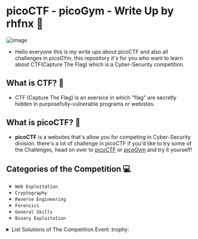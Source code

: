 # picoCTF - picoGym - Write Up by rhfnx :triangular_flag_on_post:
![image](https://user-images.githubusercontent.com/108726715/198802937-007bd19e-110c-4fda-a5b5-d1ef9ed04dbb.png)

- Hello everyone this is my write ups about picoCTF and also all challenges in picoGYm, this repository it's for you who want to learn about CTF(Capture The Flag) which is a Cyber-Security competition.

## What is CTF? :triangular_flag_on_post:
- CTF (Capture The Flag) is an exersice in which "flag" are secretly hidden in purposefully-vulnerable programs or webistes.

## What is picoCTF? :triangular_flag_on_post:
- **picoCTF** is a websites that's allow you for competing in Cyber-Security division. there's a lot of challenge in picoCTF if you'd like to try some of the Challenges, head on over to [picoCTF](https://picoctf.org) or [picoGym](https://play.picoctf.org/practice) and try it yourself!

## Categories of the Competition :computer:
- ```Web Exploitation```
- ```Cryptography```
- ```Reverse Engineering```
- ```Forensics```
- ```General Skills```
- ```Binary Exploitation```

<details>

<summary>List Solutions of The Competition Event :trophy:</summary>

|Event|Solutions|Progress|
|-----|---------|--------|
|picoCTF 2022|[Click here]()|:large_blue_circle:|
|Beginner picoMini 2022|[Click here]()|:white_circle:|
|picoMini by redpwn|[Click here]()|:red_circle:|
|picoCTF 2021|[Click here]()|:large_blue_circle:| 
|pico 2020 Mini-Competition|[Click here]()|:red_circle:|
|picoCTF 2019|[Click here]()|:large_blue_circle:|
|picoGym Exclusive|[Click here]()|:large_blue_circle:|

- :white_circle: is for **Finish**
- :large_blue_circle: is for **Still On Going**
- :red_circle: is for **Not trying it yet**

</details>

